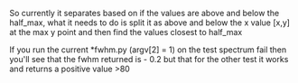So currently it separates based on if the values are above and below the half_max, what it needs to do is split it as above and below the x value [x,y] at the max y point and then find the values closest to half_max

If you run the current *fwhm.py (argv[2] = 1) on the test spectrum fail then you'll see that the fwhm returned is - 0.2 but that for the other test it works and returns a positive value >80
